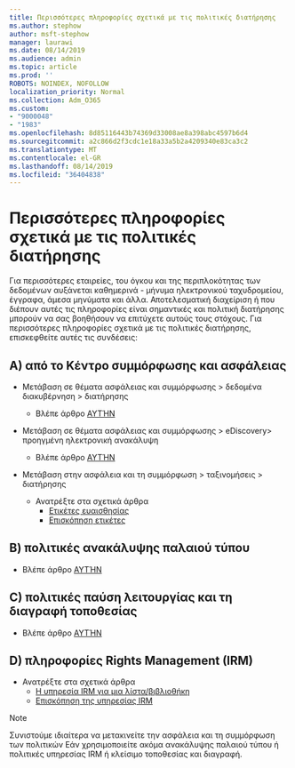 ```yaml
---
title: Περισσότερες πληροφορίες σχετικά με τις πολιτικές διατήρησης
ms.author: stephow
author: msft-stephow
manager: laurawi
ms.date: 08/14/2019
ms.audience: admin
ms.topic: article
ms.prod: ''
ROBOTS: NOINDEX, NOFOLLOW
localization_priority: Normal
ms.collection: Adm_O365
ms.custom:
- "9000048"
- "1983"
ms.openlocfilehash: 8d85116443b74369d33008ae8a398abc4597b6d4
ms.sourcegitcommit: a2c866d2f3cdc1e18a33a5b2a4209340e83ca3c2
ms.translationtype: MT
ms.contentlocale: el-GR
ms.lasthandoff: 08/14/2019
ms.locfileid: "36404838"
---
```

# <a name="more-info-about-retention-policies"></a>Περισσότερες πληροφορίες σχετικά με τις πολιτικές διατήρησης

Για περισσότερες εταιρείες, του όγκου και της περιπλοκότητας των δεδομένων αυξάνεται καθημερινά - μήνυμα ηλεκτρονικού ταχυδρομείου, έγγραφα, άμεσα μηνύματα και άλλα. Αποτελεσματική διαχείριση ή που διέπουν αυτές τις πληροφορίες είναι σημαντικές και πολιτική διατήρησης μπορούν να σας βοηθήσουν να επιτύχετε αυτούς τους στόχους. Για περισσότερες πληροφορίες σχετικά με τις πολιτικές διατήρησης, επισκεφθείτε αυτές τις συνδέσεις:

## <a name="a-from-security-and-compliance-center"></a>A) από το Κέντρο συμμόρφωσης και ασφάλειας

- Μετάβαση σε θέματα ασφάλειας και συμμόρφωσης > δεδομένα διακυβέρνηση > διατήρησης
  - Βλέπε άρθρο [ΑΥΤΉΝ](https://docs.microsoft.com/en-us/office365/securitycompliance/retention-policies)

- Μετάβαση σε θέματα ασφάλειας και συμμόρφωσης > eDiscovery> προηγμένη ηλεκτρονική ανακάλυψη 
  - Βλέπε άρθρο [ΑΥΤΉΝ](https://docs.microsoft.com/en-us/office365/securitycompliance/ediscovery-cases)

- Μετάβαση στην ασφάλεια και τη συμμόρφωση > ταξινομήσεις > διατήρησης
  - Ανατρέξτε στα σχετικά άρθρα
    - [Ετικέτες ευαισθησίας](https://docs.microsoft.com/en-us/office365/securitycompliance/sensitivity-labels)
    - [Επισκόπηση ετικέτες](https://docs.microsoft.com/en-us/office365/securitycompliance/labels)

## <a name="b-legacy-ediscovery-policies"></a>Β) πολιτικές ανακάλυψης παλαιού τύπου

- Βλέπε άρθρο [ΑΥΤΉΝ](https://support.office.com/en-us/article/Set-up-an-eDiscovery-Center-in-SharePoint-Online-A18F8975-AA7F-43B4-A7D6-001D14744D8E)

## <a name="c-site-closure-and-deletion-policies"></a>C) πολιτικές παύση λειτουργίας και τη διαγραφή τοποθεσίας

- Βλέπε άρθρο [ΑΥΤΉΝ](https://support.office.com/en-us/article/Use-policies-for-site-closure-and-deletion-A8280D82-27FD-48C5-9ADF-8A5431208BA5)  

## <a name="d-information-rights-management-irm"></a>D) πληροφορίες Rights Management (IRM)

- Ανατρέξτε στα σχετικά άρθρα
  - [Η υπηρεσία IRM για μια λίστα/βιβλιοθήκη](https://support.office.com/en-us/article/apply-information-rights-management-to-a-list-or-library-3bdb5c4e-94fc-4741-b02f-4e7cc3c54aa1)
  - [Επισκόπηση της υπηρεσίας IRM](https://support.office.com/en-us/article/create-and-apply-information-management-policies-eb501fe9-2ef6-4150-945a-65a6451ee9e9)

> [!Note]
> Συνιστούμε ιδιαίτερα να μετακινείτε την ασφάλεια και τη συμμόρφωση των πολιτικών Εάν χρησιμοποιείτε ακόμα ανακάλυψης παλαιού τύπου ή πολιτικές υπηρεσίας IRM ή κλείσιμο τοποθεσίας και διαγραφή.
